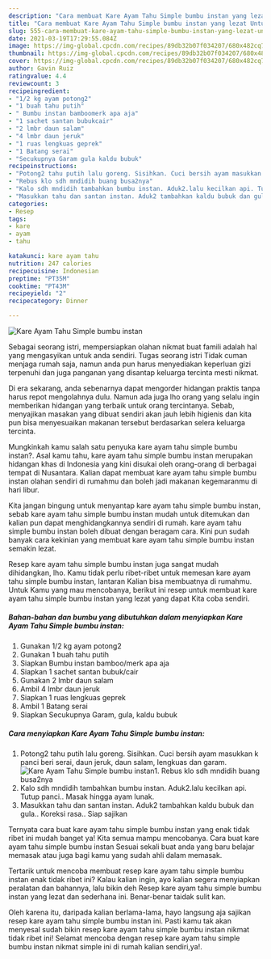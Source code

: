 ```yaml
---
description: "Cara membuat Kare Ayam Tahu Simple bumbu instan yang lezat Untuk Jualan"
title: "Cara membuat Kare Ayam Tahu Simple bumbu instan yang lezat Untuk Jualan"
slug: 555-cara-membuat-kare-ayam-tahu-simple-bumbu-instan-yang-lezat-untuk-jualan
date: 2021-03-19T17:29:55.084Z
image: https://img-global.cpcdn.com/recipes/89db32b07f034207/680x482cq70/kare-ayam-tahu-simple-bumbu-instan-foto-resep-utama.jpg
thumbnail: https://img-global.cpcdn.com/recipes/89db32b07f034207/680x482cq70/kare-ayam-tahu-simple-bumbu-instan-foto-resep-utama.jpg
cover: https://img-global.cpcdn.com/recipes/89db32b07f034207/680x482cq70/kare-ayam-tahu-simple-bumbu-instan-foto-resep-utama.jpg
author: Gavin Ruiz
ratingvalue: 4.4
reviewcount: 3
recipeingredient:
- "1/2 kg ayam potong2"
- "1 buah tahu putih"
- " Bumbu instan bamboomerk apa aja"
- "1 sachet santan bubukcair"
- "2 lmbr daun salam"
- "4 lmbr daun jeruk"
- "1 ruas lengkuas geprek"
- "1 Batang serai"
- "Secukupnya Garam gula kaldu bubuk"
recipeinstructions:
- "Potong2 tahu putih lalu goreng. Sisihkan. Cuci bersih ayam masukkan k panci beri serai, daun jeruk, daun salam, lengkuas dan garam."
- "Rebus klo sdh mndidih buang busa2nya"
- "Kalo sdh mndidih tambahkan bumbu instan. Aduk2.lalu kecilkan api. Tutup panci.. Masak hingga ayam lunak."
- "Masukkan tahu dan santan instan. Aduk2 tambahkan kaldu bubuk dan gula.. Koreksi rasa.. Siap sajikan"
categories:
- Resep
tags:
- kare
- ayam
- tahu

katakunci: kare ayam tahu 
nutrition: 247 calories
recipecuisine: Indonesian
preptime: "PT35M"
cooktime: "PT43M"
recipeyield: "2"
recipecategory: Dinner

---
```



![Kare Ayam Tahu Simple bumbu instan](https://img-global.cpcdn.com/recipes/89db32b07f034207/680x482cq70/kare-ayam-tahu-simple-bumbu-instan-foto-resep-utama.jpg)

Sebagai seorang istri, mempersiapkan olahan nikmat buat famili adalah hal yang mengasyikan untuk anda sendiri. Tugas seorang istri Tidak cuman menjaga rumah saja, namun anda pun harus menyediakan keperluan gizi terpenuhi dan juga panganan yang disantap keluarga tercinta mesti nikmat.

Di era  sekarang, anda sebenarnya dapat mengorder hidangan praktis tanpa harus repot mengolahnya dulu. Namun ada juga lho orang yang selalu ingin memberikan hidangan yang terbaik untuk orang tercintanya. Sebab, menyajikan masakan yang dibuat sendiri akan jauh lebih higienis dan kita pun bisa menyesuaikan makanan tersebut berdasarkan selera keluarga tercinta. 



Mungkinkah kamu salah satu penyuka kare ayam tahu simple bumbu instan?. Asal kamu tahu, kare ayam tahu simple bumbu instan merupakan hidangan khas di Indonesia yang kini disukai oleh orang-orang di berbagai tempat di Nusantara. Kalian dapat membuat kare ayam tahu simple bumbu instan olahan sendiri di rumahmu dan boleh jadi makanan kegemaranmu di hari libur.

Kita jangan bingung untuk menyantap kare ayam tahu simple bumbu instan, sebab kare ayam tahu simple bumbu instan mudah untuk ditemukan dan kalian pun dapat menghidangkannya sendiri di rumah. kare ayam tahu simple bumbu instan boleh dibuat dengan beragam cara. Kini pun sudah banyak cara kekinian yang membuat kare ayam tahu simple bumbu instan semakin lezat.

Resep kare ayam tahu simple bumbu instan juga sangat mudah dihidangkan, lho. Kamu tidak perlu ribet-ribet untuk memesan kare ayam tahu simple bumbu instan, lantaran Kalian bisa membuatnya di rumahmu. Untuk Kamu yang mau mencobanya, berikut ini resep untuk membuat kare ayam tahu simple bumbu instan yang lezat yang dapat Kita coba sendiri.

<!--inarticleads1-->

##### Bahan-bahan dan bumbu yang dibutuhkan dalam menyiapkan Kare Ayam Tahu Simple bumbu instan:

1. Gunakan 1/2 kg ayam potong2
1. Gunakan 1 buah tahu putih
1. Siapkan  Bumbu instan bamboo/merk apa aja
1. Siapkan 1 sachet santan bubuk/cair
1. Gunakan 2 lmbr daun salam
1. Ambil 4 lmbr daun jeruk
1. Siapkan 1 ruas lengkuas geprek
1. Ambil 1 Batang serai
1. Siapkan Secukupnya Garam, gula, kaldu bubuk




<!--inarticleads2-->

##### Cara menyiapkan Kare Ayam Tahu Simple bumbu instan:

1. Potong2 tahu putih lalu goreng. Sisihkan. Cuci bersih ayam masukkan k panci beri serai, daun jeruk, daun salam, lengkuas dan garam.
<img src="https://img-global.cpcdn.com/steps/f4819878bdfbc30e/160x128cq70/kare-ayam-tahu-simple-bumbu-instan-langkah-memasak-1-foto.jpg" alt="Kare Ayam Tahu Simple bumbu instan">1. Rebus klo sdh mndidih buang busa2nya
1. Kalo sdh mndidih tambahkan bumbu instan. Aduk2.lalu kecilkan api. Tutup panci.. Masak hingga ayam lunak.
1. Masukkan tahu dan santan instan. Aduk2 tambahkan kaldu bubuk dan gula.. Koreksi rasa.. Siap sajikan




Ternyata cara buat kare ayam tahu simple bumbu instan yang enak tidak ribet ini mudah banget ya! Kita semua mampu mencobanya. Cara buat kare ayam tahu simple bumbu instan Sesuai sekali buat anda yang baru belajar memasak atau juga bagi kamu yang sudah ahli dalam memasak.

Tertarik untuk mencoba membuat resep kare ayam tahu simple bumbu instan enak tidak ribet ini? Kalau kalian ingin, ayo kalian segera menyiapkan peralatan dan bahannya, lalu bikin deh Resep kare ayam tahu simple bumbu instan yang lezat dan sederhana ini. Benar-benar taidak sulit kan. 

Oleh karena itu, daripada kalian berlama-lama, hayo langsung aja sajikan resep kare ayam tahu simple bumbu instan ini. Pasti kamu tak akan menyesal sudah bikin resep kare ayam tahu simple bumbu instan nikmat tidak ribet ini! Selamat mencoba dengan resep kare ayam tahu simple bumbu instan nikmat simple ini di rumah kalian sendiri,ya!.


